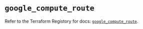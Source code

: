 # `google_compute_route`

Refer to the Terraform Registory for docs: [`google_compute_route`](https://registry.terraform.io/providers/hashicorp/google/4.68.0/docs/resources/compute_route).
